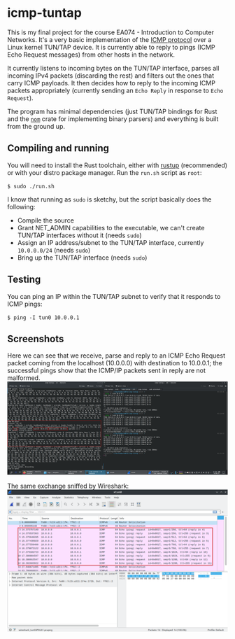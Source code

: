 # icmp-tuntap

This is my final project for the course EA074 - Introduction to Computer Networks. It's a very basic implementation of the [ICMP protocol](https://en.wikipedia.org/wiki/Internet_Control_Message_Protocol) over a Linux kernel TUN/TAP device.
It is currently able to reply to pings (ICMP Echo Request messages) from other hosts in the network.

It currently listens to incoming bytes on the TUN/TAP interface, parses all incoming IPv4 packets (discarding the rest) and filters out the ones that carry ICMP payloads. It then decides how to reply to the incoming ICMP packets appropriately (currently sending an `Echo Reply` in response to `Echo Request`).

The program has minimal dependencies (just TUN/TAP bindings for Rust and the [`nom`](https://github.com/rust-bakery/nom) crate for implementing binary parsers) and everything is built from the ground up. 

## Compiling and running

You will need to install the Rust toolchain, either with [rustup](https://rustup.rs/) (recommended) or with your distro package manager. Run the `run.sh` script as `root`:

```
$ sudo ./run.sh
```

I know that running as `sudo` is sketchy, but the script basically does the following:

- Compile the source
- Grant NET_ADMIN capabilities to the executable, we can't create TUN/TAP interfaces without it (needs `sudo`)
- Assign an IP address/subnet to the TUN/TAP interface, currently `10.0.0.0/24` (needs `sudo`)
- Bring up the TUN/TAP interface (needs `sudo`)

## Testing

You can ping an IP within the TUN/TAP subnet to verify that it responds to ICMP pings:

```
$ ping -I tun0 10.0.0.1
```

## Screenshots

Here we can see that we receive, parse and reply to an ICMP Echo Request packet coming from the localhost (10.0.0.0) with destination to 10.0.0.1; the successful pings show that the ICMP/IP packets sent in reply are not malformed.
![image](images/echo_request_reply.png)

The same exchange sniffed by Wireshark:
![image](images/wireshark.png)

